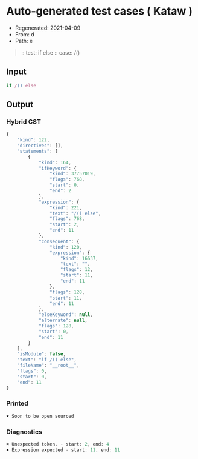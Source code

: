# Auto-generated test cases ( Kataw )
- Regenerated: 2021-04-09
- From: d
- Path: e
> :: test: if else
> :: case: /()
## Input

`````js
if /() else
`````

## Output

### Hybrid CST

```javascript
{
    "kind": 122,
    "directives": [],
    "statements": [
        {
            "kind": 164,
            "ifKeyword": {
                "kind": 37757019,
                "flags": 768,
                "start": 0,
                "end": 2
            },
            "expression": {
                "kind": 221,
                "text": "/() else",
                "flags": 768,
                "start": 2,
                "end": 11
            },
            "consequent": {
                "kind": 120,
                "expression": {
                    "kind": 16637,
                    "text": "",
                    "flags": 12,
                    "start": 11,
                    "end": 11
                },
                "flags": 128,
                "start": 11,
                "end": 11
            },
            "elseKeyword": null,
            "alternate": null,
            "flags": 128,
            "start": 0,
            "end": 11
        }
    ],
    "isModule": false,
    "text": "if /() else",
    "fileName": "__root__",
    "flags": 0,
    "start": 0,
    "end": 11
}
```

### Printed

```javascript
✖ Soon to be open sourced
```

### Diagnostics

```javascript
✖ Unexpected token. - start: 2, end: 4
✖ Expression expected - start: 11, end: 11

```

